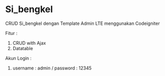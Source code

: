 # Si_bengkel
CRUD Si_bengkel dengan Template Admin LTE menggunakan Codeigniter

Fitur : 
  1. CRUD with Ajax
  2. Datatable
  
Akun Login :
  1. username : admin / password : 12345
  
